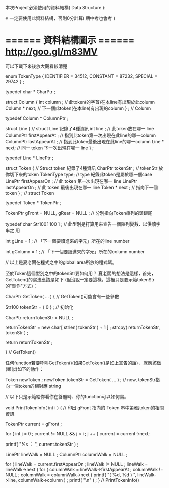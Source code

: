 
本次Project必須使用的資料結構( Data Structure ):

※ 一定要使用此資料結構，否則0分計算( 期中考也會考 )


====== 資料結構圖示 ======
http://goo.gl/m83MV
==========================

可以下載下來後放大觀看較清楚


enum TokenType { IDENTIFIER = 34512, CONSTANT = 87232, SPECIAL = 29742 } ;


typedef char * CharPtr ;

struct Column {
  int column ;                  // 此token(的字首)在本line有出現於此column
  Column * next;                // 下一個此token(在本line)有出現的column
} ; // Column

typedef Column * ColumnPtr ;


struct Line {                   // struct Line 記錄了4種資訊
  int line ;                    // 此token放在哪一 line
  ColumnPtr firstAppearAt ;     // 指到此token第一次出現在此line的哪一column
  ColumnPtr lastAppearAt ;      // 指到此token最後出現在此line的哪一column
  Line *  next;                 // 同一 token 下一次出現在哪一 line
} ;


typedef Line * LinePtr ;

struct Token {                  // Struct token 紀錄了4種資訊
  CharPtr tokenStr ;            // tokenStr 放你切下來的token
  TokenType type;               // type 紀錄此token是屬於哪一個case
  LinePtr firstAppearOn ;       // 此 token 第一次出現在哪一 line
  LinePtr lastAppearOn ;        // 此 token 最後出現在哪一 line
  Token * next ;                // 指向下一個token
} ; // struct Token


typedef Token * TokenPtr ;

TokenPtr gFront = NULL, gRear = NULL ;  // 分別指向Token串列的頭跟尾

typedef char Str100[ 100 ] ; // 此型別是打算用來宣告一個陣列變數、以供讀字串之
用

int gLine = 1 ;              // 「下一個要讀進來的字元」所在的line number

int gColumn = 1 ;            // 「下一個要讀進來的字元」所在的column number

// 以上是夏老闆在程式之中的global area所放的程式碼。

至於Token這個型別之中的tokenStr要如何用？
夏老闆的想法是這樣，首先，GetToken()的寫法應該是如下
(但沒說一定要這樣，這裡只是要示範tokenStr的"製作"方式)：

CharPtr GetToken( ... ) { // GetToken()可能會有一些參數

  Str100 tokenStr = { 0 } ; // 初始化



  CharPtr returnTokenStr = NULL ;

  returnTokenStr = new char[ strlen( tokenStr ) + 1 ] ;
  strcpy( returnTokenStr, tokenStr ) ;

  return returnTokenStr ;

} // GetToken()

任何function若要呼叫GetToken()(如果GetToken()是如上宣告的話)，
就應該做(類似)如下的動作：

  Token newToken ;
  newToken.tokenStr = GetToken( ... ) ; // now, tokenStr指向一個token的相對應
string

// 以下只是示範給你看你在答題時、你的function可以如何寫。

void PrintTokenInfo( int i ) {
// 印出 gFront 指向的 Token 串中第i個token的相關資訊

  TokenPtr current = gFront ;

  for ( int j = 0 ;
         current != NULL && j < i ;
         j ++ )
    current = current->next;

  printf( "%s ： ", current.tokenStr ) ;

  LinePtr lineWalk = NULL ;
  ColumnPtr columnWalk = NULL ;

  for ( lineWalk = current.firstAppearOn ;
         lineWalk != NULL ;
         lineWalk = lineWalk->next )
    for ( columnWalk = lineWalk->firstAppearAt ;
           columnWalk != NULL ;
           columnWalk = columnWalk->next )
      printf( "( %d, %d ) ", lineWalk->line, columnWalk->column ) ;
  printf( "\n" ) ;
} // PrintTokenInfo()
